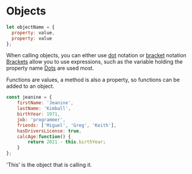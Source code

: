 # **Objects**

```javascript
let objectName = {
  property: value,
  property: value
};
```

When calling objects, you can either use <u>dot</u> notation or <u>bracket</u> notation
<u>Brackets</u> allow you to use expressions, such as the variable holding the property name
<u>Dots</u> are used most.

Functions are values, a method is also a property, so functions can be added to an object.

```javascript
const jeanine = {
    firstName: 'Jeanine',
    lastName: 'Kimball',
    birthYear: 1971,
    job: 'programmer',
    friends: ['Miguel', 'Greg', 'Keith'],
    hasDriversLicense: true,
    calcAge:function() {
        return 2021 - this.birthYear;
    }
};
```

'This' is the object that is calling it.